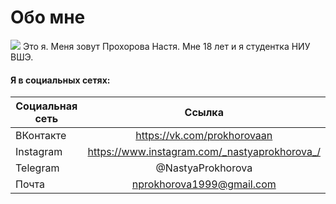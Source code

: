 # Обо мне
![](https://pp.userapi.com/c834104/v834104512/692ba/rW6bENqDkQw.jpg)
Это я. Меня зовут Прохорова Настя. Мне 18 лет и я студентка НИУ ВШЭ. 
#### Я в социальных сетях:
Социальная сеть|Ссылка
---|:---:
ВКонтакте|https://vk.com/prokhorovaan
Instagram|https://www.instagram.com/_nastyaprokhorova_/
Telegram|@NastyaProkhorova
Почта|nprokhorova1999@gmail.com
